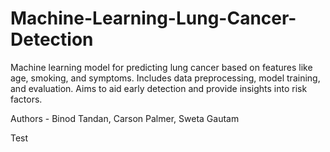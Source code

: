 # Machine-Learning-Lung-Cancer-Detection
Machine learning model for predicting lung cancer based on features like age, smoking, and symptoms. Includes data preprocessing, model training, and evaluation. Aims to aid early detection and provide insights into risk factors.

Authors - Binod Tandan, Carson Palmer, Sweta Gautam

Test

